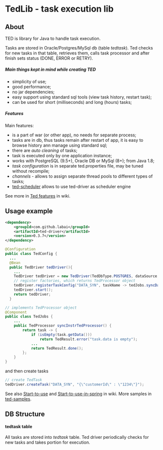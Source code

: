 # TedLib - task execution lib

## About

TED is library for Java to handle task execution.

Tasks are stored in Oracle/Postgres/MySql db (table _tedtask_). 
Ted checks for new tasks in that table, retrieves them, calls task processor and after finish sets status (DONE, ERROR or RETRY).

##### Main things kept in mind while creating TED
- simplicity of use;
- good performance;
- no jar dependencies;
- easy support using standard sql tools (view task history, restart task);
- can be used for short (milliseconds) and long (hours) tasks;

##### Features
Main features:
- is a part of war (or other app), no needs for separate process;
- tasks are in db, thus tasks remain after restart of app, it is easy to browse history ann manage using standard sql;  
- there are _auto cleaning_ of tasks;
- task is executed only by one application instance;
- works with PostgreSQL (9.5+), Oracle DB or MySql (8+); from Java 1.8;
- _task configuration_ is in separate ted.properties file, may be tuned without recompile;
- _channels_ - allows to assign separate thread pools to different types of tasks; 
- [ted-scheduler](ted-ext/ted-scheduler/readme.md) allows to use ted-driver as scheduler engine

See more in [Ted features](docs/wiki/Ted-features.md) in wiki.

 
## Usage example

```xml
<dependency>
    <groupId>com.github.labai</groupId>
    <artifactId>ted-driver</artifactId>
    <version>0.3.7</version>
</dependency>
```

```java
@Configuration
public class TedConfig {
  ...
  @Bean
  public TedDriver tedDriver(){
    ... 
    TedDriver tedDriver = new TedDriver(TedDbType.POSTGRES, dataSource, properties);
    // register factories, which returns TedProcessor object
    tedDriver.registerTaskConfig("DATA_SYN", taskName -> tedJobs.syncDataTedProcessor());
    tedDriver.start();
    return tedDriver;
  }
```

```java
// implements TedProcessor object
@Component
public class TedJobs {
    ...
    public TedProcessor syncInstrTedProcessor() {
        return task -> {
            if (isEmpty(task.getData()))
                return TedResult.error("task.data is empty");
            ...
            return TedResult.done();
        };
    }
}
```

and then create tasks 

```java
// create TedTask
tedDriver.createTask("DATA_SYN", "{\"customerId\" : \"1234\"}");
```

See also [Start-to-use](docs/wiki/Start-to-use.md) and 
[Start-to-use-in-spring](docs/wiki/Start-to-use-in-spring.md) 
in wiki. More samples in [ted-samples](/labai/ted/tree/master/ted-samples).


## DB Structure

#### tedtask table

All tasks are stored into _tedtask_ table. Ted driver periodically checks for new tasks and takes portion for execution.  
